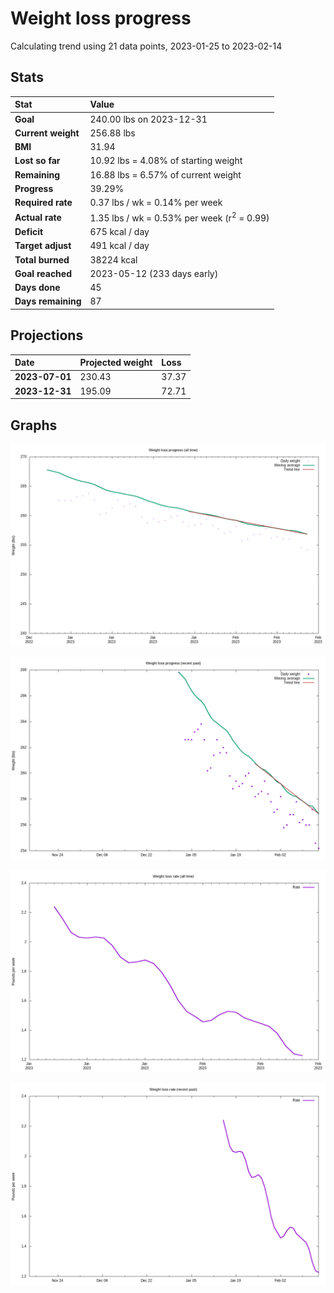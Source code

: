 # Weight loss progress

Calculating trend using 21 data points, 2023-01-25 to 2023-02-14

## Stats

Stat|Value
:-|:-
**Goal**|240.00 lbs on 2023-12-31
**Current weight**|256.88 lbs
**BMI**|31.94
**Lost so far**|10.92 lbs =  4.08% of starting weight
**Remaining**|16.88 lbs =  6.57% of current  weight
**Progress**|39.29%
**Required rate**|0.37 lbs / wk = 0.14% per week
**Actual rate**|1.35 lbs / wk = 0.53% per week  (r<sup>2</sup> = 0.99)
**Deficit**|675 kcal / day
**Target adjust**|491 kcal / day
**Total burned**|38224 kcal
**Goal reached**|2023-05-12 (233 days early)
**Days done**|45
**Days remaining**|87

## Projections

Date|Projected weight|Loss
:-|:-|:-
**2023-07-01**|230.43|37.37
**2023-12-31**|195.09|72.71

## Graphs

![](weight-graph-alltime.png)

![](weight-graph-recent.png)

![](rate-graph-alltime.png)

![](rate-graph-recent.png)
